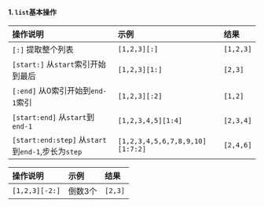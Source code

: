 
#### 1. `list`基本操作

|操作说明|示例|结果|
|:--|:--|:--|
|`[:]` 提取整个列表 | `[1,2,3][:]` | `[1,2,3]`|
|`[start:]` 从`start`索引开始到最后 | `[1,2,3][1:]` | `[2,3]`|
|`[:end]` 从0索引开始到`end-1`索引 | `[1,2,3][:2]` | `[1,2]`|
|`[start:end]` 从`start`到`end-1` | `[1,2,3,4,5][1:4]` | `[2,3,4]`|
|`[start:end:step]` 从`start`到`end-1`,步长为`step` | `[1,2,3,4,5,6,7,8,9,10][1:7:2]` | `[2,4,6]`|


|操作说明|示例|结果|
|:--|:--|:--|
| `[1,2,3][-2:]` | 倒数3个 | `[2,3]`|
